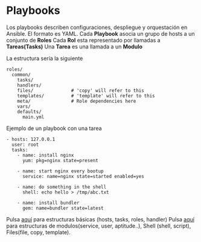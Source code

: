 # Playbooks
Los playbooks describen configuraciones, despliegue y orquestación en Ansible. El formato es YAML.
Cada **Playbook** asocia un grupo de hosts a un conjunto de **Roles**
Cada **Rol** esta representado por llamadas a **Tareas(Tasks)**
Una **Tarea** es una llamada a un **Modulo**

La estructura sería la siguiente
```
roles/
  common/
    tasks/
    handlers/
    files/              # 'copy' will refer to this
    templates/          # 'template' will refer to this
    meta/               # Role dependencies here
    vars/
    defaults/
      main.yml
```

Ejemplo de un playbook con una tarea
```
- hosts: 127.0.0.1
  user: root
  tasks:
    - name: install nginx
      yum: pkg=nginx state=present

    - name: start nginx every bootup
      service: name=nginx state=started enabled=yes

    - name: do something in the shell
      shell: echo hello > /tmp/abc.txt

    - name: install bundler
      gem: name=bundler state=latest
```
Pulsa [aquí](https://devhints.io/ansible) para estructuras básicas (hosts, tasks, roles, handler) 
Pulsa [aquí](https://devhints.io/ansible-modules) para estructuras de modulos(service, user, aptitude..), Shell (shell, script), Files(file, copy, template).
